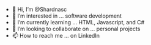 - 👋 Hi, I’m @Shardnasc
- 👀 I’m interested in ... software development
- 🌱 I’m currently learning ... HTML, Javascript, and C#
- 💞️ I’m looking to collaborate on ... personal projects
- 📫 How to reach me ... on LinkedIn

<!---
Shardnasc/Shardnasc is a ✨ special ✨ repository because its `README.md` (this file) appears on your GitHub profile.
You can click the Preview link to take a look at your changes.
--->
